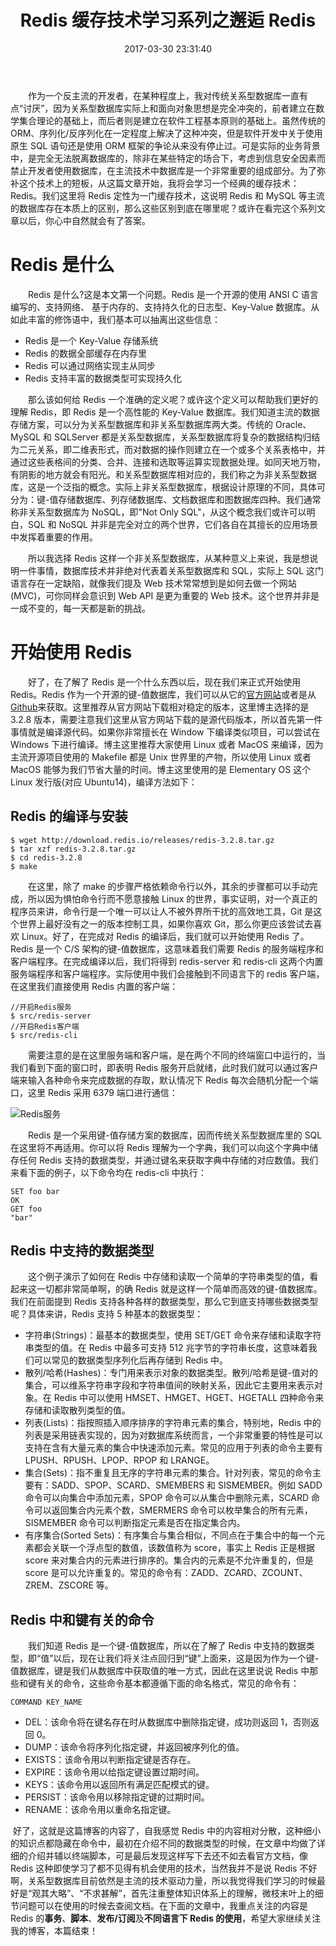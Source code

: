 ﻿---
abbrlink: 3032366281
categories:
- 数据存储
date: 2017-03-30 23:31:40
description: ​        好了，这就是这篇博客的内容了，自我感觉 Redis 中的内容相对分散，这种细小的知识点都隐藏在命令中，最初在介绍不同的数据类型的时候，在文章中均做了详细的介绍并辅以终端脚本，可是最后发现这样写下去还不如去看官方文档，像 Redis 这种即使学习了都不见得有机会使用的技术，当然我并不是说 Redis 不好啊，关系型数据库目前依然是主流的技术驱动力量，所以我觉得我们学习的时候最好是“观其大略”、“不求甚解”，首先注重整体知识体系上的理解，微枝末叶上的细节问题可以在使用的时候去查阅文档;我们知道 Redis 是一个键-值数据库，所以在了解了 Redis 中支持的数据类型，即“值”以后，现在让我们将关注点回归到“键”上面来，这是因为作为一个键-值数据库，键是我们从数据库中获取值的唯一方式，因此在这里说说 Redis 中那些和键有关的命令，这些命令基本都遵循下面的命名格式，常见的命令有：;Redis 是一个采用键-值存储方案的数据库，因而传统关系型数据库里的 SQL 在这里将不再适用
tags:
- Redis
- 缓存
- 数据库
- 笔记
title: Redis 缓存技术学习系列之邂逅 Redis
---

&emsp;&emsp;作为一个反主流的开发者，在某种程度上，我对传统关系型数据库一直有点“讨厌”，因为关系型数据库实际上和面向对象思想是完全冲突的，前者建立在数学集合理论的基础上，而后者则是建立在软件工程基本原则的基础上。虽然传统的 ORM、序列化/反序列化在一定程度上解决了这种冲突，但是软件开发中关于使用原生 SQL 语句还是使用 ORM 框架的争论从来没有停止过。可是实际的业务背景中，是完全无法脱离数据库的，除非在某些特定的场合下，考虑到信息安全因素而禁止开发者使用数据库，在主流技术中数据库是一个非常重要的组成部分。为了弥补这个技术上的短板，从这篇文章开始，我将会学习一个经典的缓存技术：Redis。我们这里将 Redis 定性为一门缓存技术，这说明 Redis 和 MySQL 等主流的数据库存在本质上的区别，那么这些区别到底在哪里呢？或许在看完这个系列文章以后，你心中自然就会有了答案。

<!--more-->

# Redis 是什么
&emsp;&emsp;Redis 是什么?这是本文第一个问题。Redis 是一个开源的使用 ANSI C 语言编写的、支持网络、 基于内存的、支持持久化的日志型、Key-Value 数据库。从如此丰富的修饰语中，我们基本可以抽离出这些信息：

* Redis 是一个 Key-Value 存储系统
* Redis 的数据全部缓存在内存里
* Redis 可以通过网络实现主从同步
* Redis 支持丰富的数据类型可实现持久化

  那么该如何给 Redis 一个准确的定义呢？或许这个定义可以帮助我们更好的理解 Redis，即 Redis 是一个高性能的 Key-Value 数据库。我们知道主流的数据存储方案，可以分为关系型数据库和非关系型数据库两大类。传统的 Oracle、MySQL 和 SQLServer 都是关系型数据库，关系型数据库将复杂的数据结构归结为二元关系，即二维表形式，而对数据的操作则建立在一个或多个关系表格中，并通过这些表格间的分类、合并、连接和选取等运算实现数据处理。如同天地万物，有阴影的地方就会有阳光。和关系型数据库相对应的，我们称之为非关系型数据库，这是一个泛指的概念。实际上非关系型数据库，根据设计原理的不同，具体可分为：键-值存储数据库、列存储数据库、文档数据库和图数据库四种。我们通常称非关系型数据库为 NoSQL，即"Not Only SQL"，从这个概念我们或许可以明白，SQL 和 NoSQL 并非是完全对立的两个世界，它们各自在其擅长的应用场景中发挥着重要的作用。

  所以我选择 Redis 这样一个非关系型数据库，从某种意义上来说，我是想说明一件事情，数据库技术并非绝对代表着关系型数据库和 SQL，实际上 SQL 这门语言存在一定缺陷，就像我们提及 Web 技术常常想到是如何去做一个网站(MVC)，可你同样会意识到 Web API 是更为重要的 Web 技术。这个世界并非是一成不变的，每一天都是新的挑战。

# 开始使用 Redis
  好了，在了解了 Redis 是一个什么东西以后，现在我们来正式开始使用 Redis。Redis 作为一个开源的键-值数据库，我们可以从它的[官方网站](https://redis.io/)或者是从[Github](https://github.com/antirez/redis)来获取。这里推荐从官方网站下载相对稳定的版本，这里博主选择的是 3.2.8 版本，需要注意我们这里从官方网站下载的是源代码版本，所以首先第一件事情就是编译源代码。如果你非常擅长在 Window 下编译类似项目，可以尝试在 Windows 下进行编译。博主这里推荐大家使用 Linux 或者 MacOS 来编译，因为主流开源项目使用的 Makefile 都是 Unix 世界里的产物，所以使用 Linux 或者 MacOS 能够为我们节省大量的时间。博主这里使用的是 Elementary OS 这个 Linux 发行版(对应 Ubuntu14)，编译方法如下：



## Redis 的编译与安装

```plain
$ wget http://download.redis.io/releases/redis-3.2.8.tar.gz
$ tar xzf redis-3.2.8.tar.gz
$ cd redis-3.2.8
$ make
```
  在这里，除了 make 的步骤严格依赖命令行以外，其余的步骤都可以手动完成，所以因为惧怕命令行而不愿意接触 Linux 的世界，事实证明，对一个真正的程序员来讲，命令行是一个唯一可以让人不被外界所干扰的高效地工具，Git 是这个世界上最好没有之一的版本控制工具，如果你喜欢 Git，那么你更应该尝试去喜欢 Linux。好了，在完成对 Redis 的编译后，我们就可以开始使用 Redis 了。Redis 是一个 C/S 架构的键-值数据库，这意味着我们需要 Redis 的服务端程序和客户端程序。在完成编译以后，我们将得到 redis-server 和 redis-cli 这两个内置服务端程序和客户端程序。实际使用中我们会接触到不同语言下的 redis 客户端，在这里我们直接使用 Redis 内置的客户端：

```plain
//开启Redis服务
$ src/redis-server
//开启Redis客户端
$ src/redis-cli
```

  需要注意的是在这里服务端和客户端，是在两个不同的终端窗口中运行的，当我们看到下面的窗口时，即表明 Redis 服务开启就绪，此时我们就可以通过客户端来输入各种命令来完成数据的存取，默认情况下 Redis 每次会随机分配一个端口，这里 Redis 采用 6379 端口进行通信：

![Redis服务](https://ww1.sinaimg.cn/large/4c36074fly1fz68jad5qcj211y0laq73.jpg)

  Redis 是一个采用键-值存储方案的数据库，因而传统关系型数据库里的 SQL 在这里将不再适用。你可以将 Redis 理解为一个字典，我们可以向这个字典中储存任何 Redis 支持的数据类型，并通过键名来获取字典中存储的对应数值。我们来看下面的例子，以下命令均在 redis-cli 中执行：

```plain
SET foo bar
OK
GET foo
"bar"
```

## Redis 中支持的数据类型

  这个例子演示了如何在 Redis 中存储和读取一个简单的字符串类型的值，看起来这一切都非常简单啊，的确 Redis 就是这样一个简单而高效的键-值数据库。我们在前面提到 Redis 支持各种各样的数据类型，那么它到底支持哪些数据类型呢？具体来讲，Redis 支持 5 种基本的数据类型：

* 字符串(Strings)：最基本的数据类型，使用 SET/GET 命令来存储和读取字符串类型的值。在 Redis 中最多可支持 512 兆字节的字符串长度，这意味着我们可以常见的数据类型序列化后再存储到 Redis 中。
* 散列/哈希(Hashes)：专门用来表示对象的数据类型。散列/哈希是键-值对的集合，可以维系字符串字段和字符串值间的映射关系，因此它主要用来表示对象。在 Redis 中可以使用 HMSET、HMGET、HGET、HGETALL 四种命令来存储和读取散列类型的值。
* 列表(Lists)：指按照插入顺序排序的字符串元素的集合，特别地，Redis 中的列表是采用链表实现的，因为对数据库系统而言，一个非常重要的特性是可以支持在含有大量元素的集合中快速添加元素。常见的应用于列表的命令主要有 LPUSH、RPUSH、LPOP、RPOP 和 LRANGE。
* 集合(Sets)：指不重复且无序的字符串元素的集合。针对列表，常见的命令主要有：SADD、SPOP、SCARD、SMEMBERS 和 SISMEMBER。例如 SADD 命令可以向集合中添加元素，SPOP 命令可以从集合中删除元素，SCARD 命令可以返回集合内元素个数，SMERMERS 命令可以枚举集合的所有元素，SISMEMBER 命令可以判断指定元素是否在指定集合内。
* 有序集合(Sorted Sets)：有序集合与集合相似，不同点在于集合中的每一个元素都会关联一个浮点型的数值，该数值称为 score，事实上 Redis 正是根据 score 来对集合内的元素进行排序的。集合内的元素是不允许重复的，但是 score 是可以允许重复的。常见的命令有：ZADD、ZCARD、ZCOUNT、ZREM、ZSCORE 等。


## Redis 中和键有关的命令

  我们知道 Redis 是一个键-值数据库，所以在了解了 Redis 中支持的数据类型，即“值”以后，现在让我们将关注点回归到“键”上面来，这是因为作为一个键-值数据库，键是我们从数据库中获取值的唯一方式，因此在这里说说 Redis 中那些和键有关的命令，这些命令基本都遵循下面的命名格式，常见的命令有：

```plain
COMMAND KEY_NAME
```

* DEL：该命令将在键名存在时从数据库中删除指定键，成功则返回 1，否则返回 0。
* DUMP：该命令将序列化指定键，并返回被序列化的值。
* EXISTS：该命令用以判断指定键是否存在。
* EXPIRE：该命令用以给指定键设置过期时间。
* KEYS：该命令用以返回所有满足匹配模式的键。
* PERSIST：该命令用以移除指定键的过期时间。
* RENAME：该命令用以重命名指定键。

​        好了，这就是这篇博客的内容了，自我感觉 Redis 中的内容相对分散，这种细小的知识点都隐藏在命令中，最初在介绍不同的数据类型的时候，在文章中均做了详细的介绍并辅以终端脚本，可是最后发现这样写下去还不如去看官方文档，像 Redis 这种即使学习了都不见得有机会使用的技术，当然我并不是说 Redis 不好啊，关系型数据库目前依然是主流的技术驱动力量，所以我觉得我们学习的时候最好是“观其大略”、“不求甚解”，首先注重整体知识体系上的理解，微枝末叶上的细节问题可以在使用的时候去查阅文档。在下面的文章中，我重点关注的内容是 Redis 的**事务**、**脚本**、**发布/订阅**及**不同语言下 Redis 的使用**，希望大家继续关注我的博客，本篇结束！